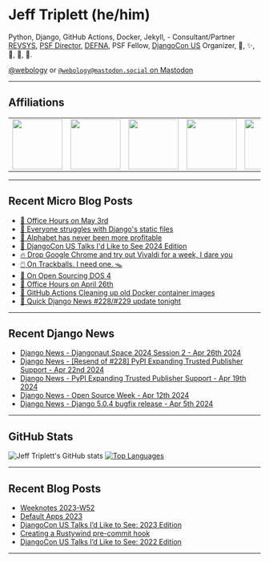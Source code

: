 # Jeff Triplett (he/him)

Python, Django, GitHub Actions, Docker, Jekyll,  - Consultant/Partner [REVSYS][], [PSF Director][], [DEFNA][], PSF Fellow, [DjangoCon US][] Organizer, 🏀, ✨, 💪, 🏃, 🤖.

<a href="https://twitter.com/webology">@webology</a> or <a href="https://mastodon.social/@webology" rel="me">`@webology@mastodon.social` on Mastodon</a>

<hr>

## Affiliations

<table border="0">
<tr>
<td><a href="https://github.com/revsys/"><img src="https://avatars.githubusercontent.com/u/308096?s=200&v=4" width="100px"></a></td>
<td><a href="https://github.com/psf/"><img src="https://avatars.githubusercontent.com/u/50630501?s=200&v=4" width="100px"></a></td>
<td><a href="https://github.com/djangocon/"><img src="https://avatars.githubusercontent.com/u/2891658?s=400&&v=4" width="100px"></a></td>
<td><a href="https://github.com/defna/"><img src="https://avatars.githubusercontent.com/u/13454395?s=200&v=4" width="100px"></a></td>
<td><a href="https://github.com/djangopackages/"><img src="https://avatars.githubusercontent.com/u/27385825?s=200&v=4" width="100px"></a></td>
</tr>
</table>

<hr>

## Recent Micro Blog Posts

<!--START_SECTION:micro-posts-->
* [📅 Office Hours on May 3rd](https:&#x2F;&#x2F;micro.webology.dev&#x2F;2024&#x2F;05&#x2F;01&#x2F;office-hours-on.html)
* [🎒 Everyone struggles with Django&#39;s static files](https:&#x2F;&#x2F;micro.webology.dev&#x2F;2024&#x2F;04&#x2F;30&#x2F;everyone-struggles-with.html)
* [💸 Alphabet has never been more profitable](https:&#x2F;&#x2F;micro.webology.dev&#x2F;2024&#x2F;04&#x2F;29&#x2F;alphabet-has-never.html)
* [💚 DjangoCon US Talks I&#39;d Like to See 2024 Edition](https:&#x2F;&#x2F;micro.webology.dev&#x2F;2024&#x2F;04&#x2F;28&#x2F;djangocon-us-talks.html)
* [🔥 Drop Google Chrome and try out Vivaldi for a week, I dare you ](https:&#x2F;&#x2F;micro.webology.dev&#x2F;2024&#x2F;04&#x2F;27&#x2F;drop-google-chrome.html)
* [🖱️ On Trackballs. I need one. 🪤](https:&#x2F;&#x2F;micro.webology.dev&#x2F;2024&#x2F;04&#x2F;26&#x2F;on-trackpads-i.html)
* [🖖 On Open Sourcing DOS 4](https:&#x2F;&#x2F;micro.webology.dev&#x2F;2024&#x2F;04&#x2F;25&#x2F;on-open-sourcing.html)
* [📅 Office Hours on April 26th](https:&#x2F;&#x2F;micro.webology.dev&#x2F;2024&#x2F;04&#x2F;24&#x2F;office-hours-on.html)
* [🐳 GitHub Actions Cleaning up old Docker container images](https:&#x2F;&#x2F;micro.webology.dev&#x2F;2024&#x2F;04&#x2F;23&#x2F;github-actions-cleaning.html)
* [📰 Quick Django News #228&#x2F;#229 update tonight](https:&#x2F;&#x2F;micro.webology.dev&#x2F;2024&#x2F;04&#x2F;22&#x2F;quick-django-news.html)
<!--END_SECTION:micro-posts-->

<hr>

## Recent Django News

<!--START_SECTION:news-->
* [Django News - Djangonaut Space 2024 Session 2 - Apr 26th 2024](https:&#x2F;&#x2F;django-news.com&#x2F;issues&#x2F;230)
* [Django News - [Resend of #228] PyPI Expanding Trusted Publisher Support - Apr 22nd 2024](https:&#x2F;&#x2F;django-news.com&#x2F;issues&#x2F;229)
* [Django News - PyPI Expanding Trusted Publisher Support - Apr 19th 2024](https:&#x2F;&#x2F;django-news.com&#x2F;issues&#x2F;228)
* [Django News - Open Source Week - Apr 12th 2024](https:&#x2F;&#x2F;django-news.com&#x2F;issues&#x2F;227)
* [Django News - Django 5.0.4 bugfix release - Apr 5th 2024](https:&#x2F;&#x2F;django-news.com&#x2F;issues&#x2F;226)
<!--END_SECTION:news-->

<hr>

## GitHub Stats

![Jeff Triplett's GitHub stats](https://github-readme-stats.vercel.app/api?username=jefftriplett&show_icons=&private_count=true&theme=dracula)  [![Top Languages](https://github-readme-stats.vercel.app/api/top-langs/?username=jefftriplett&layout=compact&theme=dracula)]()

<hr>

## Recent Blog Posts

<!--START_SECTION:posts-->
* [Weeknotes 2023-W52](https:&#x2F;&#x2F;jefftriplett.com&#x2F;2023&#x2F;weeknotes-2023-w52&#x2F;)
* [Default Apps 2023](https:&#x2F;&#x2F;jefftriplett.com&#x2F;2023&#x2F;default-apps-2023&#x2F;)
* [DjangoCon US Talks I’d Like to See: 2023 Edition](https:&#x2F;&#x2F;jefftriplett.com&#x2F;2023&#x2F;djangocon-us-talks-i-d-like-to-see-2023-edition&#x2F;)
* [Creating a Rustywind pre-commit hook](https:&#x2F;&#x2F;jefftriplett.com&#x2F;2023&#x2F;rustywind-pre-commit-hook&#x2F;)
* [DjangoCon US Talks I’d Like to See: 2022 Edition](https:&#x2F;&#x2F;jefftriplett.com&#x2F;2022&#x2F;djangocon-us-talks-i-d-like-to-see-2022-edition&#x2F;)
<!--END_SECTION:posts-->

<hr>

[DEFNA]: https://www.defna.org/
[DjangoCon US]: http://djangocon.us/
[PSF Director]: https://www.python.org/psf/members/#board-of-directors
[REVSYS]: https://www.revsys.com/
